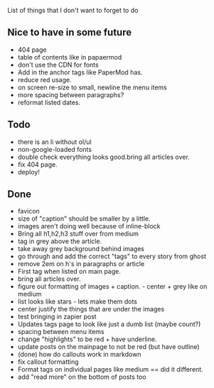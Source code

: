List of things that I don't want to forget to do

## Nice to have in some future

- 404 page
- table of contents like in papaermod
- don't use the CDN for fonts
- Add in the anchor tags like PaperMod has.
- reduce red usage.
- on screen re-size to small, newline the menu items
- more spacing between paragraphs?
- reformat listed dates.

## Todo

- there is an li without ol/ul
- non-google-loaded fonts
- double check everything looks good.bring all articles over.
- fix 404 page.
- deploy!

## Done

- favicon
- size of "caption" should be smaller by a little.
- images aren't doing well because of inline-block
- Bring all h1,h2,h3 stuff over from medium
- tag in grey above the article.
- take away grey background behind images
- go through and add the correct "tags" to every story from ghost
- remove 2em on h's in paragraphs or article
- First tag when listed on main page.
- bring all articles over.
- figure out formatting of images + caption. - center + grey like on medium
- list looks like stars - lets make them dots
- center justify the things that are under the images
- test bringing in zapier post
- Updates tags page to look like just a dumb list (maybe count?)
- spacing between menu items
- change "highlights" to be red + have underline.
- update posts on the mainpage to not be red (but have outline)
- (done) how do callouts work in markdown
- fix callout formatting
- Format tags on individual pages like medium == did it different.
- add "read more" on the bottom of posts too
